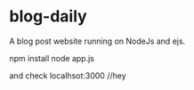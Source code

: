 # blog-daily
A blog post website running on NodeJs and ejs.

npm install
node app.js

and check localhsot:3000
//hey 
